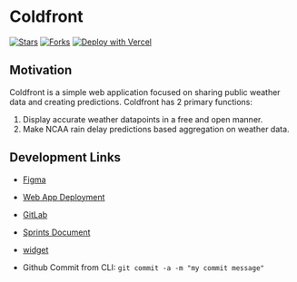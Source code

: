 # Coldfront
[![Stars](https://img.shields.io/github/stars/meta-lite/coldfront?style=social)](https://img.shields.io/github/stars/meta-lite/coldfront?style=social)
[![Forks](https://img.shields.io/github/forks/meta-lite/coldfront?style=social)](https://img.shields.io/github/forks/meta-lite/coldfront?style=social)
[![Deploy with Vercel](https://vercel.com/button)](https://coldfront.vercel.app/)

## Motivation 
Coldfront is a simple web application focused on sharing public weather data and creating predictions. Coldfront has 2 primary functions: 
1. Display accurate weather datapoints in a free and open manner. 
2. Make NCAA rain delay predictions based aggregation on weather data. 

## Development Links
* [Figma](https://www.figma.com/file/4YKSRrpRrl1zPKPdj4LwZT/UI%2FUX-Ideation?node-id=0%3A1&t=QFcSGKBKnQz8KMkr-0)
* [Web App Deployment](https://coldfrontanalytics.web.app/)
* [GitLab](https://git.uark.edu/mstang/coldfront/-/wikis/home)
* [Sprints Document](https://uark-my.sharepoint.com/:w:/g/personal/rmt019_uark_edu/EVeCtVPPRJJDtaBKlcYxSmUBnxIZ3L3mNdHZM-Ge21Szww?e=4%3AwKx2CP&at=9)
* [widget](https://surfing-waves.com/feed.htm)

* Github Commit from CLI: ```git commit -a -m "my commit message"```
